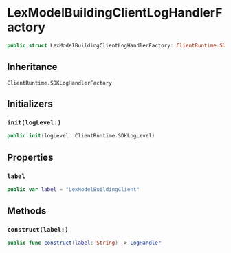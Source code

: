 # LexModelBuildingClientLogHandlerFactory

``` swift
public struct LexModelBuildingClientLogHandlerFactory: ClientRuntime.SDKLogHandlerFactory 
```

## Inheritance

`ClientRuntime.SDKLogHandlerFactory`

## Initializers

### `init(logLevel:)`

``` swift
public init(logLevel: ClientRuntime.SDKLogLevel) 
```

## Properties

### `label`

``` swift
public var label = "LexModelBuildingClient"
```

## Methods

### `construct(label:)`

``` swift
public func construct(label: String) -> LogHandler 
```
